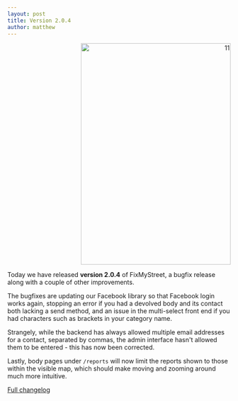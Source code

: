 ```yaml
---
layout: post
title: Version 2.0.4
author: matthew
---
```


<div class="r" align="right">
<a data-flickr-embed="true"  href="https://www.flickr.com/photos/pieczonysnieg/8635754135/" title="11"><img src="https://c1.staticflickr.com/9/8537/8635754135_4aa39ac521.jpg" width="338" height="500" alt="11"></a><script async src="//embedr.flickr.com/assets/client-code.js" charset="utf-8"></script>
</div>

Today we have released **version 2.0.4** of FixMyStreet, a bugfix release along
with a couple of other improvements.

The bugfixes are updating our Facebook library so that Facebook login works
again, stopping an error if you had a devolved body and its contact both
lacking a send method, and an issue in the multi-select front end if you had
characters such as brackets in your category name.

Strangely, while the backend has always allowed multiple email addresses for a
contact, separated by commas, the admin interface hasn't allowed them to be
entered - this has now been corrected.

Lastly, body pages under `/reports` will now limit the reports shown to those
within the visible map, which should make moving and zooming around much more
intuitive.

[Full changelog](https://github.com/mysociety/fixmystreet/releases/tag/v2.0.4)
